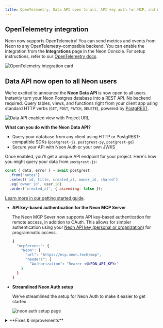 ```yaml
---
title: OpenTelemetry, Data API open to all, API key auth for MCP, and more
---
```


## OpenTelemetry integration

Neon now supports OpenTelemetry! You can send metrics and events from Neon to any OpenTelemetry-compatible backend. You can enable the integration from the **Integrations** page in the Neon Console. For setup instructions, refer to our [OpenTelemetry docs](tbd).

![OpenTelemetry integration card](/docs/relnotes/otel_card.png)

## Data API now open to all Neon users

We're excited to announce the **Neon Data API** is now open to all users. Instantly turn your Neon Postgres database into a REST API. No backend required. Query tables, views, and functions right from your client app using standard HTTP verbs (`GET`, `POST`, `PATCH`, `DELETE`), powered by [PostgREST](https://postgrest.org).

![Data API enabled view with Project URL](/docs/relnotes/data-api-enabled.png)

**What can you do with the Neon Data API?**

- Query your database from any client using HTTP or PostgREST-compatible SDKs (`postgrest-js`, `postgrest-py`, `postgrest-go`)
- Secure your API with Neon Auth or your own JWKS

Once enabled, you'll get a unique API endpoint for your project. Here's how you might query your data from `postgrest-js`:

```javascript shouldWrap
const { data, error } = await postgrest
  .from('notes')
  .select('id, title, created_at, owner_id, shared')
  .eq('owner_id', user.id)
  .order('created_at', { ascending: false });
```

[Learn more in our getting started guide](/docs/data-api/get-started).

- **API key-based authentication for the Neon MCP Server**

  The Neon MCP Sever now supports API key-based authentication for remote access, in addition to OAuth. This allows for simpler authentication using your [Neon API key (personal or organization)](/docs/manage/api-keys) for programmatic access.

  ```bash
  {
    "mcpServers": {
      "Neon": {
        "url": "https://mcp.neon.tech/mcp",
        "headers": {
          "Authorization": "Bearer <$NEON_API_KEY>"
      }
    }
  }
  ```

- **Streamlined Neon Auth setup**

  We've streamlined the setup for Neon Auth to make it easier to get started.

  ![neon auth setup page](/docs/relnotes/neon_auth_setup.png)

<details>

<summary>**Fixes & improvements**</summary>

- **Neon Datadog integration**

  - The sample dashboard provided for the [Neon Datadog integration](/docs/guides/datadog) now includes a panel that displays Postgres logs. For dashboard setup instructions, see [Import the Neon dashboard](/docs/guides/datadog#import-the-neon-dashboard).

- **Neon Console**

  - To improve ease-of-use, we've added a time selection option to date-time selectors in the Neon Console.

- **Drizzle Studio update**

  - Drizzle Studio, which powers the **Tables** page in the Neon Console, has been updated to version 1.0.22. For details about the latest updates, see the [Neon Drizzle Studio Changelog](https://github.com/neondatabase/neon-drizzle-studio-changelog/blob/main/CHANGELOG.md).

</details>
